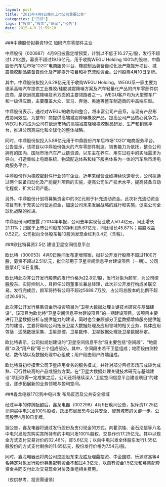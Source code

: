 ```yaml
---
layout: post
title: "2015年4月9日晚间上市公司重要公告"
categories: ["日评"]
tags: ["投资","股票","新闻","公告"]
date: 2015-4-9 21:59:20
---
```

###中鼎股份拟募资19亿 加码汽车零部件主业

中鼎股份（000887）4月9日披露定增预案，计划以不低于16.27元/股，发行不超过1.21亿股，募资不超过19.16亿元，用于收购WEGU Holding 100%的股权、中鼎股份汽车后市场“O2O”电商服务平台、橡胶制品装备自动化及产能提升项目、减震橡胶制品装备自动化及产能提升项目和补充流动资金。公司股票4月10日复牌。

其中，中鼎股份拟投入6.28亿元用于收购WEGU Holding。WEGU系一家主要为德系高端汽车提供工业橡胶/硅胶减震降噪方案及汽车轻量化产品的汽车零部件供应商，是欧洲抗震降噪技术方面的主要领跑者之一。WEGU客户均为大型整车厂和一级供应商，主要覆盖大众、宝马、奔驰、奥迪等整车制造商的中高端车型。

中鼎股份表示，通过对WEGU的收购和整合，将丰富公司产品系，与现有产品形成协同效应，为整车厂商提供高端减震降噪橡胶产品，提高公司产品核心竞争力。WEGU也将成为公司在欧洲市场的高端减震降噪橡胶制品研发、生产和销售平台，推进公司高端化和全球化的整体战略。

同时，中鼎股份拟投入5.86亿元用于中鼎股份汽车后市场"O2O"电商服务平台。公告显示，该项目以中鼎股份强大的汽车零部件制造、销售能力为依托，整合公司拥有的国内、国际市场汽车产业链资源，以车主在养车、用车过程中的实际需求为导向，打造集线上电商系统、物流配送体系和线下服务体系为一体的汽车后市场电商服务平台。

中鼎股份作为橡胶密封件行业领军企业，近年来经营业绩持续快速增长，公司拟通过两个装备自动化及产能提升项目的实施，提高公司生产技术水平，提高装备自动化程度，扩大公司产能。

另外，中鼎股份计划将募集资金中的3亿元用于补充流动资金。此次补充流动资金项目有利于充实公司营运资金，加速公司未来发展战略的践行和实施，促进公司全球化战略的推进。

中鼎股份同时披露了2014年年报，公司去年实现营业收入50.4亿元，同比增长21.11%；归属于上市公司股东的净利润5.67亿元，同比增长45.87%；每股收益0.52元。公司拟向全体股东每10股派发现金红利0.4元（含税）。

###欧比特募资2.5亿 建设卫星空间信息平台

欧比特（300053）4月9日晚间发布定增预案，拟非公开发行股票不超过1100万股，募资不超过2.51亿元，拟全部用于卫星空间信息平台建设项目（一期）。公司股票4月10日复牌。

欧比特此次非公开发行股票的发行价格为22.8元/股，发行对象为颜军，为公司控股股东、实际控制人，且担任公司董事长兼总经理，此次非公开发行构成关联交易。发行完成后，颜军将持有公司不超过5688.7万股，占公司总股本的比例不超过26.96%。

此次非公开发行募集资金所投资项目为“卫星大数据处理关键技术研究与基础建设”，该项目为欧比特“卫星空间信息平台建设项目”的一期建设项目。该项目主要进行卫星数据分析与提供能力的建设，同时也会兼顾部分卫星数据增值服务提供能力的建设，主要将帮助公司拓展卫星大数据处理及应用领域的相关业务，具体应用包括：遥感数据采集、卫星测控、卫星数传、卫星数据处理及卫星数据标定。

欧比特表示，公司拟规划建设的“卫星空间信息平台”将主要包括“空间段”、“地面段”以及“用户段”等三个组成部分。其中，空间段由若干卫星组成；地面段由测控站、数传站以及数据处理中心组成；用户段由用户终端组成。

欧比特将初步摸索公司卫星应用业务的服务模式，并针对部分目标市场形成较为成熟、可行性较高的产品或服务方案。在“卫星大数据处理关键技术研究与基础建设”项目取得一定成果之后，公司还将继续深入“卫星空间信息平台建设项目”的建设，逐步拓展新的业务领域与盈利空间。

###鑫龙电器17亿购中电兴发 布局反恐及公共安全领域

经过半年的停牌酝酿后，鑫龙电器（002298）4月9日晚间公告，拟斥资17.25亿元购买中电兴发100%股权，跃出布局反恐与公共安全、智慧城市的关键一步。公司股票4月10日复牌。

据公告，鑫龙电器将通过发行股份及支付现金的方式，向瞿洪桂、金石泓信等八名中电兴发股东购买其所持有的中电兴发100%股权，交易作价17.25亿元。其中以现金方式支付交易对价的32.46%，即5.6亿元；以向中电兴发全体股东发行1.55亿股股份的方式支付剩余的11.65亿元，股份发行价格为7.54元/股。

同时，鑫龙电器还将向公司控股股东束龙胜及理鼎投资、中金国联、乐源财富等4名特定对象发行股份募集配套资金不超过4.3亿元，以自有资金1.5亿元和募集配套资金共同支付此次交易现金对价及重组相关费用。

（仅供参考，投资需谨慎）

